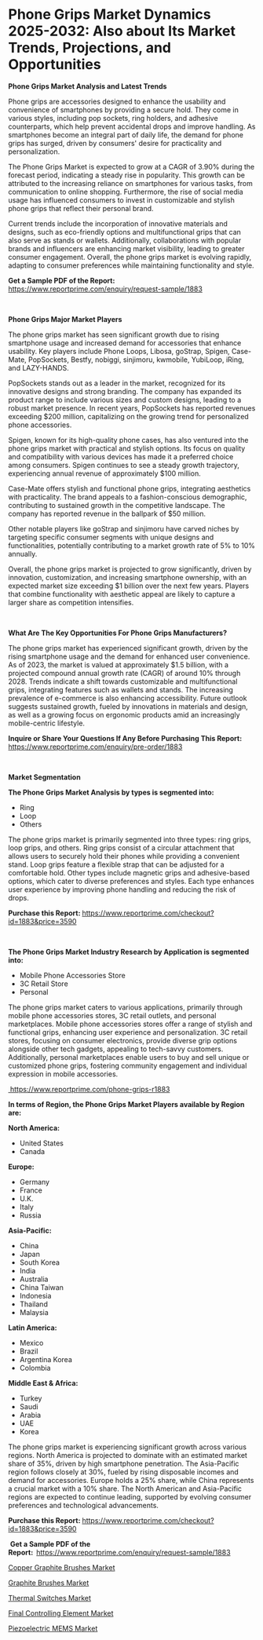 <p><h1>Phone Grips Market Dynamics 2025-2032: Also about Its Market Trends, Projections, and Opportunities</h1></p><p><strong>Phone Grips Market Analysis and Latest Trends</strong></p>
<p><p>Phone grips are accessories designed to enhance the usability and convenience of smartphones by providing a secure hold. They come in various styles, including pop sockets, ring holders, and adhesive counterparts, which help prevent accidental drops and improve handling. As smartphones become an integral part of daily life, the demand for phone grips has surged, driven by consumers' desire for practicality and personalization.</p><p>The Phone Grips Market is expected to grow at a CAGR of 3.90% during the forecast period, indicating a steady rise in popularity. This growth can be attributed to the increasing reliance on smartphones for various tasks, from communication to online shopping. Furthermore, the rise of social media usage has influenced consumers to invest in customizable and stylish phone grips that reflect their personal brand.</p><p>Current trends include the incorporation of innovative materials and designs, such as eco-friendly options and multifunctional grips that can also serve as stands or wallets. Additionally, collaborations with popular brands and influencers are enhancing market visibility, leading to greater consumer engagement. Overall, the phone grips market is evolving rapidly, adapting to consumer preferences while maintaining functionality and style.</p></p>
<p><strong>Get a Sample PDF of the Report:&nbsp;</strong> <a href="https://www.reportprime.com/enquiry/request-sample/1883?utm_campaign=2176&utm_medium=2&utm_source=Github&utm_content=ia&utm_term=18032025&utm_id=phone-grips">https://www.reportprime.com/enquiry/request-sample/1883</a></p>
<p>&nbsp;</p>
<p><strong>Phone Grips Major Market Players</strong></p>
<p><p>The phone grips market has seen significant growth due to rising smartphone usage and increased demand for accessories that enhance usability. Key players include Phone Loops, Libosa, goStrap, Spigen, Case-Mate, PopSockets, Bestfy, nobiggi, sinjimoru, kwmobile, YubiLoop, iRing, and LAZY-HANDS.</p><p>PopSockets stands out as a leader in the market, recognized for its innovative designs and strong branding. The company has expanded its product range to include various sizes and custom designs, leading to a robust market presence. In recent years, PopSockets has reported revenues exceeding $200 million, capitalizing on the growing trend for personalized phone accessories.</p><p>Spigen, known for its high-quality phone cases, has also ventured into the phone grips market with practical and stylish options. Its focus on quality and compatibility with various devices has made it a preferred choice among consumers. Spigen continues to see a steady growth trajectory, experiencing annual revenue of approximately $100 million.</p><p>Case-Mate offers stylish and functional phone grips, integrating aesthetics with practicality. The brand appeals to a fashion-conscious demographic, contributing to sustained growth in the competitive landscape. The company has reported revenue in the ballpark of $50 million.</p><p>Other notable players like goStrap and sinjimoru have carved niches by targeting specific consumer segments with unique designs and functionalities, potentially contributing to a market growth rate of 5% to 10% annually.</p><p>Overall, the phone grips market is projected to grow significantly, driven by innovation, customization, and increasing smartphone ownership, with an expected market size exceeding $1 billion over the next few years. Players that combine functionality with aesthetic appeal are likely to capture a larger share as competition intensifies.</p></p>
<p>&nbsp;</p>
<p><strong>What Are The Key Opportunities For Phone Grips Manufacturers?</strong></p>
<p><p>The phone grips market has experienced significant growth, driven by the rising smartphone usage and the demand for enhanced user convenience. As of 2023, the market is valued at approximately $1.5 billion, with a projected compound annual growth rate (CAGR) of around 10% through 2028. Trends indicate a shift towards customizable and multifunctional grips, integrating features such as wallets and stands. The increasing prevalence of e-commerce is also enhancing accessibility. Future outlook suggests sustained growth, fueled by innovations in materials and design, as well as a growing focus on ergonomic products amid an increasingly mobile-centric lifestyle.</p></p>
<p><strong>Inquire or Share Your Questions If Any Before Purchasing This Report:</strong> <a href="https://www.reportprime.com/enquiry/pre-order/1883?utm_campaign=2176&utm_medium=2&utm_source=Github&utm_content=ia&utm_term=18032025&utm_id=phone-grips">https://www.reportprime.com/enquiry/pre-order/1883</a></p>
<p>&nbsp;</p>
<p><strong>Market Segmentation</strong></p>
<p><strong>The Phone Grips Market Analysis by types is segmented into:</strong></p>
<p><ul><li>Ring</li><li>Loop</li><li>Others</li></ul></p>
<p><p>The phone grips market is primarily segmented into three types: ring grips, loop grips, and others. Ring grips consist of a circular attachment that allows users to securely hold their phones while providing a convenient stand. Loop grips feature a flexible strap that can be adjusted for a comfortable hold. Other types include magnetic grips and adhesive-based options, which cater to diverse preferences and styles. Each type enhances user experience by improving phone handling and reducing the risk of drops.</p></p>
<p><strong>Purchase this Report:&nbsp;</strong><a href="https://www.reportprime.com/checkout?id=1883&price=3590&utm_campaign=2176&utm_medium=2&utm_source=Github&utm_content=ia&utm_term=18032025&utm_id=phone-grips">https://www.reportprime.com/checkout?id=1883&price=3590</a></p>
<p>&nbsp;</p>
<p><strong>The Phone Grips Market Industry Research by Application is segmented into:</strong></p>
<p><ul><li>Mobile Phone Accessories Store</li><li>3C Retail Store</li><li>Personal</li></ul></p>
<p><p>The phone grips market caters to various applications, primarily through mobile phone accessories stores, 3C retail outlets, and personal marketplaces. Mobile phone accessories stores offer a range of stylish and functional grips, enhancing user experience and personalization. 3C retail stores, focusing on consumer electronics, provide diverse grip options alongside other tech gadgets, appealing to tech-savvy customers. Additionally, personal marketplaces enable users to buy and sell unique or customized phone grips, fostering community engagement and individual expression in mobile accessories.</p></p>
<p><a href="https://www.reportprime.com/phone-grips-r1883?utm_campaign=2176&utm_medium=2&utm_source=Github&utm_content=ia&utm_term=18032025&utm_id=phone-grips">&nbsp;https://www.reportprime.com/phone-grips-r1883</a></p>
<p><strong>In terms of Region, the Phone Grips Market Players available by Region are:</strong></p>
<p>
    <p> <strong> North America: </strong>
        <ul>
            <li>United States</li>
            <li>Canada</li>
        </ul>
        </p> 
    <p> <strong> Europe: </strong>
        <ul>
            <li>Germany</li>
            <li>France</li>
            <li>U.K.</li>
            <li>Italy</li>
            <li>Russia</li>
        </ul>
        </p> 
    <p> <strong> Asia-Pacific: </strong>
        <ul>
            <li>China</li>
            <li>Japan</li>
            <li>South Korea</li>
            <li>India</li>
            <li>Australia</li>
            <li>China Taiwan</li>
            <li>Indonesia</li>
            <li>Thailand</li>
            <li>Malaysia</li>
        </ul>
        </p> 
    <p> <strong> Latin America: </strong>
        <ul>
            <li>Mexico</li>
            <li>Brazil</li>
            <li>Argentina Korea</li>
            <li>Colombia</li>
        </ul>
        </p> 
    <p> <strong> Middle East & Africa: </strong>
        <ul>
            <li>Turkey</li>
            <li>Saudi</li>
            <li>Arabia</li>
            <li>UAE</li>
            <li>Korea</li>
        </ul>
    </p>
    </p>
<p><p>The phone grips market is experiencing significant growth across various regions. North America is projected to dominate with an estimated market share of 35%, driven by high smartphone penetration. The Asia-Pacific region follows closely at 30%, fueled by rising disposable incomes and demand for accessories. Europe holds a 25% share, while China represents a crucial market with a 10% share. The North American and Asia-Pacific regions are expected to continue leading, supported by evolving consumer preferences and technological advancements.</p></p>
<p><strong>Purchase this Report: </strong><a href="https://www.reportprime.com/checkout?id=1883&price=3590&utm_campaign=2176&utm_medium=2&utm_source=Github&utm_content=ia&utm_term=18032025&utm_id=phone-grips">https://www.reportprime.com/checkout?id=1883&price=3590</a></p>
<p>&nbsp;<strong>Get a Sample PDF of the Report:&nbsp;&nbsp;</strong><a href="https://www.reportprime.com/enquiry/request-sample/1883?utm_campaign=2176&utm_medium=2&utm_source=Github&utm_content=ia&utm_term=18032025&utm_id=phone-grips">https://www.reportprime.com/enquiry/request-sample/1883</a></p>
<p><strong></strong></p>
<p><p><a href="https://github.com/ayondaylos/Market-Research-Report-List-1/blob/main/copper-graphite-brushes-market.md?utm_campaign=2176&utm_medium=2&utm_source=Github&utm_content=ia&utm_term=18032025&utm_id=phone-grips">Copper Graphite Brushes Market</a></p><p><a href="https://github.com/bichukapac/Market-Research-Report-List-1/blob/main/graphite-brushes-market.md?utm_campaign=2176&utm_medium=2&utm_source=Github&utm_content=ia&utm_term=18032025&utm_id=phone-grips">Graphite Brushes Market</a></p><p><a href="https://github.com/laveeasaadrh/Market-Research-Report-List-1/blob/main/thermal-switches-market.md?utm_campaign=2176&utm_medium=2&utm_source=Github&utm_content=ia&utm_term=18032025&utm_id=phone-grips">Thermal Switches Market</a></p><p><a href="https://github.com/swaftaenglem/Market-Research-Report-List-1/blob/main/final-controlling-element-market.md?utm_campaign=2176&utm_medium=2&utm_source=Github&utm_content=ia&utm_term=18032025&utm_id=phone-grips">Final Controlling Element Market</a></p><p><a href="https://github.com/leoustolja/Market-Research-Report-List-1/blob/main/piezoelectric-mems-market.md?utm_campaign=2176&utm_medium=2&utm_source=Github&utm_content=ia&utm_term=18032025&utm_id=phone-grips">Piezoelectric MEMS Market</a></p></p>